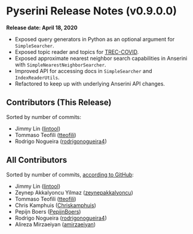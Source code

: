 # Pyserini Release Notes (v0.9.0.0)

**Release date: April 18, 2020**

+ Exposed query generators in Python as an optional argument for `SimpleSearcher`.
+ Exposed topic reader and topics for [TREC-COVID](https://ir.nist.gov/covidSubmit/).
+ Exposed approximate nearest neighbor search capabilities in Anserini with `SimpleNearestNeighborSearcher`.
+ Improved API for accessing docs in `SimpleSearcher` and `IndexReaderUtils`.
+ Refactored to keep up with underlying Anserini API changes.

## Contributors (This Release)

Sorted by number of commits:

+ Jimmy Lin ([lintool](https://github.com/lintool))
+ Tommaso Teofili ([tteofili](https://github.com/tteofili))
+ Rodrigo Nogueira ([rodrigonogueira4](https://github.com/rodrigonogueira4))

## All Contributors

Sorted by number of commits, [according to GitHub](https://github.com/castorini/pyserini/graphs/contributors):

+ Jimmy Lin ([lintool](https://github.com/lintool))
+ Zeynep Akkalyoncu Yilmaz ([zeynepakkalyoncu](https://github.com/zeynepakkalyoncu))
+ Tommaso Teofili ([tteofili](https://github.com/tteofili))
+ Chris Kamphuis ([Chriskamphuis](https://github.com/Chriskamphuis))
+ Pepijn Boers ([PepijnBoers](https://github.com/PepijnBoers))
+ Rodrigo Nogueira ([rodrigonogueira4](https://github.com/rodrigonogueira4))
+ Alireza Mirzaeiyan ([amirzaeiyan](https://github.com/amirzaeiyan))

